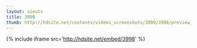 ```yaml
---
layout: sieutv
title: 3998
thumb: http://hdsite.net/contents/videos_screenshots/3000/3998/preview_360p.mp4.jpg
---
```

{% include iframe src='http://hdsite.net/embed/3998' %}
 
